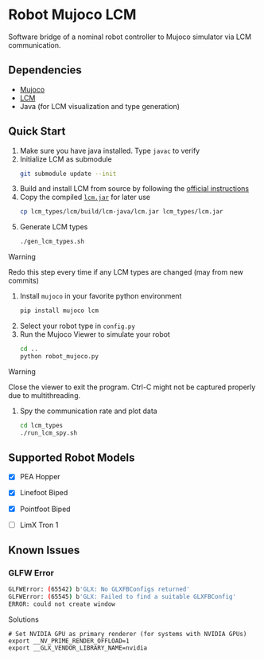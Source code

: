 # Robot Mujoco LCM
Software bridge of a nominal robot controller to Mujoco simulator via LCM communication.

## Dependencies
- [Mujoco](https://github.com/google-deepmind/mujoco)
- [LCM](https://github.com/lcm-proj/lcm)
- Java (for LCM visualization and type generation)

## Quick Start
1. Make sure you have java installed. Type `javac` to verify
2. Initialize LCM as submodule
    ```sh
    git submodule update --init
    ```
3. Build and install LCM from source by following the [official instructions](https://lcm-proj.github.io/lcm/content/build-instructions.html)
4. Copy the compiled [`lcm.jar`](https://lcm-proj.github.io/lcm/content/java-notes.html#finding-lcm-jar) for later use
    ```sh
    cp lcm_types/lcm/build/lcm-java/lcm.jar lcm_types/lcm.jar
    ```
5. Generate LCM types
    ```sh
    ./gen_lcm_types.sh
    ```
> [!WARNING]
> Redo this step every time if any LCM types are changed (may from new commits)
1. Install `mujoco` in your favorite python environment
    ```sh
    pip install mujoco lcm
    ```
2. Select your robot type in `config.py`
3. Run the Mujoco Viewer to simulate your robot
    ```sh
    cd ..
    python robot_mujoco.py
    ```
> [!WARNING]
> Close the viewer to exit the program. Ctrl-C might not be captured properly due to multithreading.
1. Spy the communication rate and plot data
    ```sh
    cd lcm_types
    ./run_lcm_spy.sh
    ```

## Supported Robot Models
- [x] PEA Hopper
- [x] Linefoot Biped
- [x] Pointfoot Biped
- [ ] LimX Tron 1


## Known Issues

### GLFW Error
```sh
GLFWError: (65542) b'GLX: No GLXFBConfigs returned'
GLFWError: (65545) b'GLX: Failed to find a suitable GLXFBConfig'
ERROR: could not create window
```
Solutions
```
# Set NVIDIA GPU as primary renderer (for systems with NVIDIA GPUs)
export __NV_PRIME_RENDER_OFFLOAD=1
export __GLX_VENDOR_LIBRARY_NAME=nvidia
```
